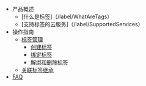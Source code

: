 * 产品概述
  * [什么是标签]（/label/WhatAreTags）
  * [支持标签的云服务]（/label/SupportedServices）
* 操作指南
  * [标签管理](/label/TagManagement)
    * [创建标签](/label/CreateTag)
    * [绑定标签](/label/BindTag)
    * [解绑和删除标签](/label/UnbindDeleteTag)
  * [关联标签继承](/label/TagInheritance)
* [FAQ](/label/FAQ)

